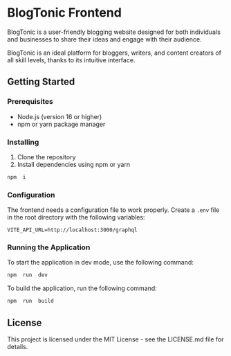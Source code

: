 # BlogTonic Frontend

BlogTonic is a user-friendly blogging website designed for both individuals and businesses to share their ideas and engage with their audience.

BlogTonic is an ideal platform for bloggers, writers, and content creators of all skill levels, thanks to its intuitive interface.

## Getting Started

### Prerequisites

- Node.js (version 16 or higher)
- npm or yarn package manager

### Installing

1.  Clone the repository
2.  Install dependencies using npm or yarn

```bash
npm  i
```

### Configuration

The frontend needs a configuration file to work properly. Create a `.env` file in the root directory with the following variables:

```dotenv
VITE_API_URL=http://localhost:3000/graphql
```

### Running the Application

To start the application in dev mode, use the following command:

```bash
npm  run  dev
```

To build the application, run the following command:

```bash
npm  run  build
```

## License

This project is licensed under the MIT License - see the LICENSE.md file for details.
